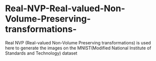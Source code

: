 # Real-NVP-Real-valued-Non-Volume-Preserving-transformations-
Real NVP (Real-valued Non-Volume Preserving transformations) is used here to generate the images on the MNIST(Modified National Institute of Standards and Technology) dataset
